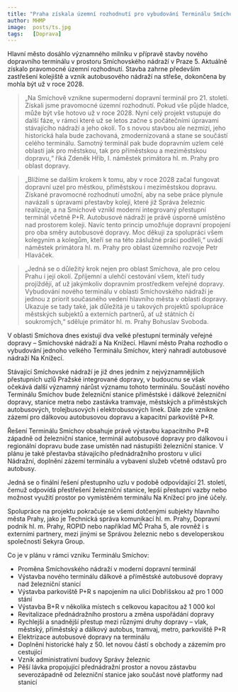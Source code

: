 ```yaml
---
title: "Praha získala územní rozhodnutí pro vybudování Terminálu Smíchov"
author: MHMP
image:  posts/ts.jpg
tags:   [Doprava]
---
```


Hlavní město dosáhlo významného milníku v přípravě stavby nového dopravního terminálu v prostoru Smíchovského nádraží v Praze 5. Aktuálně získalo pravomocné územní rozhodnutí. Stavba zahrne především zastřešení kolejiště a vznik autobusového nádraží na střeše, dokončena by mohla být už v roce 2028.

> „Na Smíchově vznikne supermoderní dopravní terminál pro 21. století. Získali jsme pravomocné územní rozhodnutí. Pokud vše půjde hladce, může být vše hotovo už v roce 2028. Nyní celý projekt vstupuje do další fáze, v rámci které už se letos začne s počátečními úpravami stávajícího nádraží a jeho okolí. To s novou stavbou ale nezmizí, jeho historická hala bude zachovaná, zmodernizovaná a stane se součástí celého terminálu. Samotný terminál pak bude dopravním uzlem celé oblasti jak pro městskou, tak pro příměstskou a meziměstskou dopravu,“ říká Zdeněk Hřib, I. náměstek primátora hl. m. Prahy pro oblast dopravy.  

> „Blížíme se dalším krokem k tomu, aby v roce 2028 začal fungovat dopravní uzel pro městkou, příměstskou i meziměstskou dopravu. Získané pravomocné rozhodnutí umožní, aby na sebe práce plynule navázali s úpravami přestavby kolejí, které již Správa železnic realizuje, a na Smíchově vznikl moderní integrovaný přestupní terminál včetně P+R. Autobusové nádraží je právě úsporně umístěno nad prostorem koleji. Navíc tento princip umožňuje dopravní propojení pro oba směry autobusové dopravy. Moc děkuji za spolupráci všem kolegyním a kolegům, kteří se na této záslužné práci podíleli,“ uvádí náměstek primátora hl. m. Prahy pro oblast územního rozvoje Petr Hlaváček.

> „Jedná se o důležitý krok nejen pro oblast Smíchova, ale pro celou Prahu i její okolí. Zpříjemní a ulehčí cestování všem, kteří tudy projíždějí, ať už jakýmkoliv dopravním prostředkem veřejné dopravy. Vybudování nového terminálu v oblasti Smíchovského nádraží je jednou z priorit současného vedení hlavního města v oblasti dopravy. Ukazuje se tady také, jak důležitá je u takových projektů spolupráce městských subjektů a externích partnerů, ať už státních či soukromých,“ sděluje primátor hl. m. Prahy Bohuslav Svoboda.

V oblasti Smíchova dnes existují dva velké přestupní terminály veřejné dopravy – Smíchovské nádraží a Na Knížecí. Hlavní město Praha rozhodlo o vybudování jednoho velkého Terminálu Smíchov, který nahradí autobusové nádraží Na Knížecí.

Stávající Smíchovské nádraží je již dnes jedním z nejvýznamnějších přestupních uzlů Pražské integrované dopravy, v budoucnu se však očekává další významný nárůst významu tohoto terminálu. Součástí nového Terminálu Smíchov bude železniční stanice příměstské i dálkové železniční dopravy, stanice metra nebo zastávka tramvaje, městských a příměstských autobusových, trolejbusových i elektrobusových linek. Dále zde vznikne zázemí pro dálkovou autobusovou dopravu a kapacitní parkoviště P+R.

Řešení Terminálu Smíchov obsahuje právě výstavbu kapacitního P+R západně od železniční stanice, terminál autobusové dopravy pro dálkovou i regionální dopravu bude zase umístěn nad nástupišti železniční stanice. V plánu je také přestavba stávajícího přednádražního prostoru v ulici Nádražní, doplnění zázemí terminálu a vybavení služeb včetně odstavů pro autobusy.

Jedná se o finální řešení přestupního uzlu v podobě odpovídající 21. století, čemuž odpovídá přestřešení železniční stanice, lepší přestupní vazby nebo možnost využití prostor po vymístěném terminálu Na Knížecí pro jiné účely.

Spolupráce na projektu pokračuje se všemi dotčenými subjekty hlavního města Prahy, jako je Technická správa komunikací hl. m. Prahy, Dopravní podnik hl. m. Prahy, ROPID nebo například MČ Praha 5, ale rovněž i s externími partnery, mezi jinými se Správou železnic nebo s developerskou společností Sekyra Group.

Co je v plánu v rámci vzniku Terminálu Smíchov:

* Proměna Smíchovského nádraží v moderní dopravní terminál
* Výstavba nového terminálu dálkové a příměstské autobusové dopravy nad železniční stanicí
* Výstavba parkoviště P+R s napojením na ulici Dobříšskou až pro 1 000 stání
* Výstavba B+R v několika místech s celkovou kapacitou až 1 000 kol
* Revitalizace přednádražního prostoru a změna uspořádání dopravy
* Rychlejší a snadnější přestup mezi různými druhy dopravy – vlak, městský, příměstský a dálkový autobus, tramvaj, metro, parkoviště P+R
* Elektrizace autobusové dopravy na terminálu
* Doplnění historické haly z 50. let novou částí s obchody a zázemím pro cestující
* Vznik administrativní budovy Správy železnic
* Pěší lávka propojující přednádražní prostor a novou zástavbu severozápadně od železniční stanice jako součást nové platformy nad stanicí
